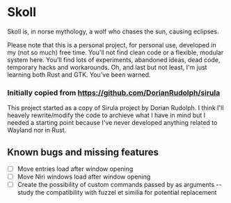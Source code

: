 # Skoll
Skoll is, in norse mythology, a wolf who chases the sun, causing eclipses.

Please note that this is a personal project, for personal use, developed in my (not so much) free time. You'll not find clean code or a flexible, modular system here. You'll find lots of experiments, abandoned ideas, dead code, temporary hacks and workarounds. Oh, and last but not least, I'm just learning both Rust and GTK. You've been warned.

### Initially copied from https://github.com/DorianRudolph/sirula
This project started as a copy of Sirula project by Dorian Rudolph. I think I'll heavely rewrite/modify the code to archieve what I have in mind but I needed a starting point because I've never developed anything related to Wayland nor in Rust.

## Known bugs and missing features
- [ ] Move entries load after window opening
- [ ] Move Niri windows load after window opening
- [ ] Create the possibility of custom commands passed by as arguments -- study the compatibility with fuzzel et similia for potential replacement
